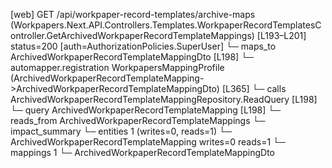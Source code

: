 [web] GET /api/workpaper-record-templates/archive-maps  (Workpapers.Next.API.Controllers.Templates.WorkpaperRecordTemplatesController.GetArchivedWorkpaperRecordTemplateMappings)  [L193–L201] status=200 [auth=AuthorizationPolicies.SuperUser]
  └─ maps_to ArchivedWorkpaperRecordTemplateMappingDto [L198]
    └─ automapper.registration WorkpapersMappingProfile (ArchivedWorkpaperRecordTemplateMapping->ArchivedWorkpaperRecordTemplateMappingDto) [L365]
  └─ calls ArchivedWorkpaperRecordTemplateMappingRepository.ReadQuery [L198]
  └─ query ArchivedWorkpaperRecordTemplateMapping [L198]
    └─ reads_from ArchivedWorkpaperRecordTemplateMappings
  └─ impact_summary
    └─ entities 1 (writes=0, reads=1)
      └─ ArchivedWorkpaperRecordTemplateMapping writes=0 reads=1
    └─ mappings 1
      └─ ArchivedWorkpaperRecordTemplateMappingDto

